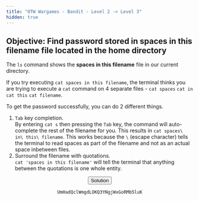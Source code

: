```yaml
---
title: "OTW Wargames - Bandit - Level 2 -> Level 3"
hidden: true
---
```


<h2>Objective: Find password stored in <b>spaces in this filename</b> file located in the home directory</h2>

The `ls` command shows the <b>spaces in this filename</b> file in our current directory.

If you try executing `cat spaces in this filename`, the terminal thinks you are trying to execute a `cat` command on 4 separate files - `cat spaces` `cat in` `cat this` `cat filename`.

To get the password successfully, you can do 2 different things.

1. `Tab` key completion.<br>
By entering `cat s` then pressing the `Tab` key, the command will auto-complete the rest of the filename for you.
This results in `cat spaces\ in\ this\ filename`. This works because the `\` (escape character) tells the terminal to read spaces as part of the filename and not as an actual space inbetween files.
2. Surround the filename with quotations.<br>
`cat 'spaces in this filename'` will tell the terminal that anything between the quotations is one whole entity.


<center><button id="solution_button">Solution</button></center>
<center><p id="solution"><code>UmHadQclWmgdLOKQ3YNgjWxGoRMb5luK</code></p></center>